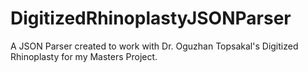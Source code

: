 # DigitizedRhinoplastyJSONParser
A JSON Parser created to work with Dr. Oguzhan Topsakal's Digitized Rhinoplasty for my Masters Project.
